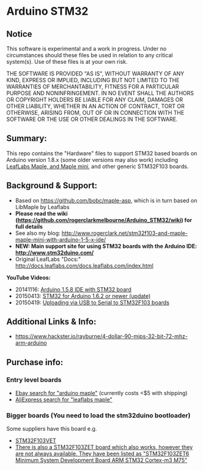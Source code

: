 Arduino STM32
=============

## Notice
This software is experimental and a work in progress.
Under no circumstances should these files be used in relation to any critical system(s).
Use of these files is at your own risk.

THE SOFTWARE IS PROVIDED "AS IS", WITHOUT WARRANTY OF ANY KIND, EXPRESS OR IMPLIED, INCLUDING BUT NOT LIMITED TO THE WARRANTIES OF MERCHANTABILITY, FITNESS FOR A PARTICULAR PURPOSE AND NONINFRINGEMENT. IN NO EVENT SHALL THE AUTHORS OR COPYRIGHT HOLDERS BE LIABLE FOR ANY CLAIM, DAMAGES OR OTHER LIABILITY, WHETHER IN AN ACTION OF CONTRACT, TORT OR OTHERWISE, ARISING FROM, OUT OF OR IN CONNECTION WITH THE SOFTWARE OR THE USE OR OTHER DEALINGS IN THE SOFTWARE.

## Summary:
This repo contains the "Hardware" files to support STM32 based boards on Arduino version 1.8.x (some older versions may also work) including [LeafLabs Maple, and Maple mini](http://www.leaflabs.com/about-maple/), and other generic STM32F103 boards.

## Background & Support:
* Based on https://github.com/bobc/maple-asp, which is in turn based on LibMaple by Leaflabs
* **Please read the wiki (https://github.com/rogerclarkmelbourne/Arduino_STM32/wiki) for full details**
* See also my blog: http://www.rogerclark.net/stm32f103-and-maple-maple-mini-with-arduino-1-5-x-ide/
* **NEW: Main support site for using STM32 boards with the Arduino IDE: http://www.stm32duino.com/**
* Original LeafLabs "Docs:" http://docs.leaflabs.com/docs.leaflabs.com/index.html


**YouTube Videos:**
* 20141116: [Arduino 1.5.8 IDE with STM32 board](https://www.youtube.com/watch?v=-zwGnytGT8M)
* 20150413: [STM32 for Arduino 1.6.2 or newer (update)](https://www.youtube.com/watch?v=TePglhSkghg)
* 20150419: [Uploading via USB to Serial to STM32F103 boards](https://www.youtube.com/watch?v=G_RF0a0hrak)

## Additional Links & Info:
* https://www.hackster.io/rayburne/4-dollar-90-mips-32-bit-72-mhz-arm-arduino

## Purchase info:
### Entry level boards
* [Ebay search for "arduino maple"](http://www.ebay.com/sch/i.html?_from=R40&_sacat=0&LH_BIN=1&_nkw=arduino+maple&_sop=15) (currently costs <$5 with shipping)
* [AliExpress search for "leaflabs maple"](http://www.aliexpress.com/wholesale?catId=0&initiative_id=SB_20150607085526&SearchText=leaflabs+maple)

### Bigger boards (You need to load the stm32duino bootloader)
Some suppliers have this board e.g.
* [ STM32F103VET ](http://www.ebay.com.au/itm/1PCS-STM32F103VET6-ARM-STM32-Minimum-System-Development-Board-Arduino-M77-/301433302819)
* [There is also a STM32F103ZET board which also works, however they are not always available. They have been listed as "STM32F103ZET6 Minimum System Development Board ARM STM32 Cortex-m3 M75"](http://www.ebay.com.au/itm/1pcs-STM32F103ZET6-Minimum-System-Development-Board-ARM-STM32-Cortex-m3-M75-/291305557264)
